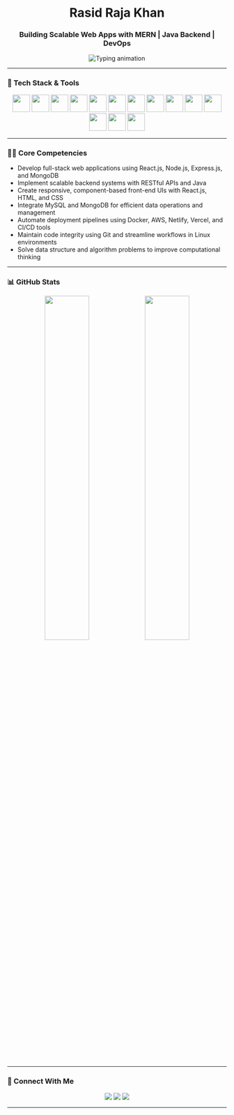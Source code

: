 <h1 align="center">Rasid Raja Khan</h1>
<h3 align="center">Building Scalable Web Apps with MERN | Java Backend | DevOps</h3>

<p align="center">
  <img src="https://readme-typing-svg.demolab.com?font=Fira+Code&weight=600&pause=1000&center=true&vCenter=true&width=435&lines=Designing+Scalable+Web+Apps;Implementing+CI%2FCD+Workflows;Building+Robust+APIs+with+Express.js;Optimizing+MongoDB+and+MySQL;Practicing+DSA+on+LeetCode" alt="Typing animation" />
</p>

---

### 🧰 Tech Stack & Tools

<p align="center">
  <img src="https://cdn.jsdelivr.net/gh/devicons/devicon/icons/javascript/javascript-original.svg" width="40" />
  <img src="https://cdn.jsdelivr.net/gh/devicons/devicon/icons/react/react-original.svg" width="40" />
  <img src="https://cdn.jsdelivr.net/gh/devicons/devicon/icons/nodejs/nodejs-original.svg" width="40" />
  <img src="https://cdn.jsdelivr.net/gh/devicons/devicon/icons/express/express-original.svg" width="40" />
  <img src="https://cdn.jsdelivr.net/gh/devicons/devicon/icons/mongodb/mongodb-original.svg" width="40" />
  <img src="https://cdn.jsdelivr.net/gh/devicons/devicon/icons/java/java-original.svg" width="40" />
  <img src="https://cdn.jsdelivr.net/gh/devicons/devicon/icons/mysql/mysql-original.svg" width="40" />
  <img src="https://cdn.jsdelivr.net/gh/devicons/devicon/icons/docker/docker-original.svg" width="40" />
  <img src="https://cdn.jsdelivr.net/gh/devicons/devicon/icons/spring/spring-original.svg" width="40" />
  <img src="https://cdn.jsdelivr.net/gh/devicons/devicon/icons/git/git-original.svg" width="40" />
  <img src="https://cdn.jsdelivr.net/gh/devicons/devicon/icons/linux/linux-original.svg" width="40" />
  <img src="https://cdn.jsdelivr.net/gh/devicons/devicon/icons/vscode/vscode-original.svg" width="40" />
  <img src="https://www.vectorlogo.zone/logos/getpostman/getpostman-icon.svg" width="40" />
  <img src="https://www.vectorlogo.zone/logos/tailwindcss/tailwindcss-icon.svg" width="40" />
</p>

---

### 🧑‍💻 Core Competencies

- Develop full-stack web applications using React.js, Node.js, Express.js, and MongoDB  
- Implement scalable backend systems with RESTful APIs and Java  
- Create responsive, component-based front-end UIs with React.js, HTML, and CSS  
- Integrate MySQL and MongoDB for efficient data operations and management  
- Automate deployment pipelines using Docker, AWS, Netlify, Vercel, and CI/CD tools  
- Maintain code integrity using Git and streamline workflows in Linux environments  
- Solve data structure and algorithm problems to improve computational thinking  

---

### 📊 GitHub Stats

<p align="center">
  <img src="https://github-readme-stats.vercel.app/api?username=khanrasidraja&show_icons=true&theme=tokyonight" width="45%" />
  <img src="https://github-readme-stats.vercel.app/api/top-langs/?username=khanrasidraja&layout=compact&theme=tokyonight" width="45%" />
</p>

---
### 🔗 Connect With Me

<p align="center">
  <a href="https://www.linkedin.com/in/rashid-r-k-6b6aa5173/"><img src="https://img.shields.io/badge/LinkedIn-0A66C2?style=for-the-badge&logo=linkedin" /></a>
  <a href="https://leetcode.com/u/RasidKhan123/"><img src="https://img.shields.io/badge/LeetCode-FFA116?style=for-the-badge&logo=leetcode" /></a>
  <a href="mailto:khanrasidrajakhan@gmail.com"><img src="https://img.shields.io/badge/Gmail-D14836?style=for-the-badge&logo=gmail" /></a>
</p>

---
